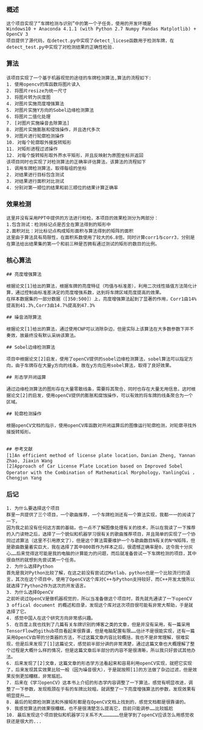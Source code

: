 ### 概述
	这个项目实现了“车牌检测与识别”中的第一个子任务，使用的开发环境是
	Windows10 + Anaconda 4.1.1 (with Python 2.7 Numpy Pandas Matplotlib) + OpenCV 3
	项目提供了源代码，在detect.py中实现了detect_licese函数用于检测车牌，在detect_test.py中实现了对检测结果的正确性检验.
### 算法
	该项目实现了一个基于机器视觉的途径的车牌检测算法,算法的流程如下:
	1. 使用opencv的库函数将图片读入
	2. 将图片resize为统一尺寸
	3. 将图片转为灰度图
	4. 对图片实施亮度增强算法
	5. 对图片实施Y方向的Sobel边缘检测算法
	6. 将图片二值化处理
	7. [对图片实施噪音去除算法]
	8. 对图片实施膨胀和侵蚀操作，并且迭代多次
	9. 对图片进行轮廓检测操作
	10. 对每个轮廓取外接旋转矩形
	11. 对矩形进程过滤操作
	12. 对每个旋转矩形取外界水平矩形，并且反映射为原图坐标并返回
	该项目同时也实现了对检测算法的正确率评估算法，该算法的流程如下
	1. 调用车牌检测算法，取得每组的坐标
	2. 对结果进行目标包含测试
	3. 对结果进行面积对比测试
	4. 分别对第一顺位的结果和前三顺位的结果计算正确率

### 效果检测

	这里并没有采用PPT中提供的方法进行校检，本项目的效果检测分为两部分：
	1.包含测试：检测标记点是否全在算法得到的矩形中
	2.面积对比：对比标记点构成矩形面积与算法得到的矩阵的面积
	这里由于算法具有局限性，在面积系数使用了较大的6.8倍，同时计算corr1与corr3，分别是在算法给出结果集的第一个和前三种是否拥有通过测试的矩形的数目的比例。

### 核心算法

	## 亮度增强算法

	根据论文[1]给出的算法，根据车牌的亮度特征（均值与标准差），利用二次线性插值方法简化计算，通过控制由标准差决定的亮度增强系数，达到将车牌区域亮度提高的效果。
	在样本数据集的一部分数据（[350:500]）上，亮度增强算法起到了显著的作用，Corr1由14%提高到41.3%,Corr3由14.7%提高到47.3%

	## 噪音消除算法

	根据论文[1]给出的算法，通过使用CNP可以消除杂边，但是实际上该算法在大多数参数下并不奏效，故最终没有默认采纳该算法。

	## Sobel边缘检测算法

	项目中根据论文[2]启发，使用了openCV提供的sobel边缘检测算法，sobel算法可以指定方向，由于车牌存在大量y方向的线条，故在y方向应用sobel算法，取得了良好效果。

	## 形态学开闭运算

	通过边缘检测算法的图形存在大量零散线条，需要将其聚合，同时也存在大量无用信息，这时根据论文[2]的启发，使用openCV提供的膨胀和腐蚀操作，可以有效的将车牌的线条聚合为一个区域。

	## 轮廓检测操作

	根据openCV文档的指示，使用openCV库函数对开闭运算后的图像运行轮廓检测，对轮廓寻找外接旋转矩形。


	## 参考文献
	[1]An efficient method of license plate location，Danian Zheng, Yannan Zhao, Jiaxin Wang
	[2]Approach of Car License Plate Location based on Improved Sobel Operator with the Combination of Mathematical Morphology，YanlingCui ， Chengjun Yang

### 后记

	1. 为什么要选择这个项目
	群里一共提供了三个项目，一个歌曲推荐，一个车牌检测还有一个算法实现，我都一一的阅读了一下，
	因为我之前没有任何这方面的基础，也一点不了解图像处理有关的技术，所以在我读了一下推荐的入门读物之后，选择了一个貌似和机器学习很有关的歌曲推荐项目，并且简单的实现了一个协同过滤算法（这里不引用原文了），但是这个算法需要维护一个与歌曲数目N有关的N*N矩阵，但是歌曲数量着实巨大，我在选择了其中800首作为样本之后，很遗憾正确率是0，这令我十分灰心……后来觉得这可能是我的电脑的计算能力的问题，而后就准备尝试一下车牌检测的项目，其中很自然的就想到先尝试第一个任务。
	2. 为什么选择Python
	首先是我对Python比较了解，在这之前没有尝试过Matlab，python也是一个比较流行的语言，其次在这个项目中，使用了OpenCV这个库对C++与Python支持较好，而C++开发太慢所以就选择了Python2作为这次的开发语言。
	3. 为什么选择OpenCV
	之前听说过OpenCV是做机器视觉的，所以当准备做这个项目时，首先就先通读了一下openCV 3 offical document 的概述和目录，发现这个库对这次项目很可能有非常大帮助，于是就选择了它。
	4. 感觉中国人在这个研究方向非常感兴趣。
	5. 在百度上我也找到了几篇有关车牌识别的博客之类的文章，但是并没有采用，有一篇采用TensorFlow的github项目看起来很靠谱，但是电脑配置有限……估计不是很能实现，还有一篇采用OpenCV自带的分类器的方法，不过这篇文章内容比较概括，我也不是非常理解，很难实现，但是后来发现了[1]这篇论文，感觉前半部分讲的非常清楚，通过这篇文章也大概理解了整个过程是大概什么样的情况，但是这篇文章后半部分的内容不是很清晰，所以我只好尝试其他办法。
	6. 后来发现了[2]文章，这篇文章的形态学方法看起来和容易利用openCV实现，就把它实现了，后来发现其实效果比较一般（因为噪音很大），于是就按照[1]的方法做了杂边过滤，但是效果反倒更加糟糕，非常尴尬。
	7. 后来在《学习openCV》这本书上介绍的形态学内容调整了一下算法，感觉有明显改进，调整了一下参数，发现瓶颈在于有的车牌比较暗，就调整了一下亮度增强算法的参数，发现效果有明显提升……
	8. 最后的轮廓检测算法和外接矩形都是在OpenCV文档上找到的，感觉文档都是很靠谱的。
	9. 我感觉算法的效果很糟糕，也不是很清楚怎么提高它，目前只能调参……比较尴尬
	10. 最后发现这个项目貌似和机器学习关系不大………………但是学到了openCV应该怎么用感觉收获还是很大的...

